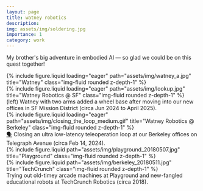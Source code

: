```yaml
---
layout: page
title: watney robotics
description:
img: assets/img/soldering.jpg
importance: 1
category: work
---
```


My brother's big adventure in embodied AI — so glad we could be on this quest together!

<div class="row">
    <div class="col-sm-5 mt-3 mt-md-0">
        {% include figure.liquid loading="eager" path="assets/img/watney_a.jpg" title="Watney" class="img-fluid rounded z-depth-1" %}
    </div>
    <div class="col-sm-7 mt-3 mt-md-0">
        {% include figure.liquid loading="eager" path="assets/img/lookup.jpg" title="Watney Robotics @ SF" class="img-fluid rounded z-depth-1" %}
    </div>
</div>
<div class="caption">
    (left) Watney with two arms added a wheel base after moving into our new offices in SF Mission District (circa Jun 2024 to April 2025).
</div>

<div class="row">
    <div class="col-sm mt-3 mt-md-0">
        {% include figure.liquid loading="eager" path="assets/img/closing_the_loop_medium.gif" title="Watney Robotics @ Berkeley" class="img-fluid rounded z-depth-1" %}
    </div>
</div>
<div class="caption">
    <a href="https://youtu.be/kYdJM-HD2Zs">🗣</a> Closing an ultra low-latency teleoperation loop at our Berkeley offices on Telegraph Avenue (circa Feb 14, 2024).
</div>

<div class="row justify-content-sm-center">
    <div class="col-sm-4 mt-3 mt-md-0">
        {% include figure.liquid path="assets/img/playground_20180507.jpg" title="Playground" class="img-fluid rounded z-depth-1" %}
    </div>
    <div class="col-sm-8 mt-3 mt-md-0">
        {% include figure.liquid path="assets/img/berkeley_20180511.jpg" title="TechCrunch" class="img-fluid rounded z-depth-1" %}
    </div>
</div>
<div class="caption">
    Trying out old-timey arcade machines at Playground and new-fangled educational robots at TechCrunch Robotics (circa 2018).
</div>
